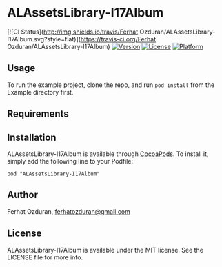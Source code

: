 # ALAssetsLibrary-I17Album

[![CI Status](http://img.shields.io/travis/Ferhat Ozduran/ALAssetsLibrary-I17Album.svg?style=flat)](https://travis-ci.org/Ferhat Ozduran/ALAssetsLibrary-I17Album)
[![Version](https://img.shields.io/cocoapods/v/ALAssetsLibrary-I17Album.svg?style=flat)](http://cocoadocs.org/docsets/ALAssetsLibrary-I17Album)
[![License](https://img.shields.io/cocoapods/l/ALAssetsLibrary-I17Album.svg?style=flat)](http://cocoadocs.org/docsets/ALAssetsLibrary-I17Album)
[![Platform](https://img.shields.io/cocoapods/p/ALAssetsLibrary-I17Album.svg?style=flat)](http://cocoadocs.org/docsets/ALAssetsLibrary-I17Album)

## Usage

To run the example project, clone the repo, and run `pod install` from the Example directory first.

## Requirements

## Installation

ALAssetsLibrary-I17Album is available through [CocoaPods](http://cocoapods.org). To install
it, simply add the following line to your Podfile:

    pod "ALAssetsLibrary-I17Album"

## Author

Ferhat Ozduran, ferhatozduran@gmail.com

## License

ALAssetsLibrary-I17Album is available under the MIT license. See the LICENSE file for more info.

